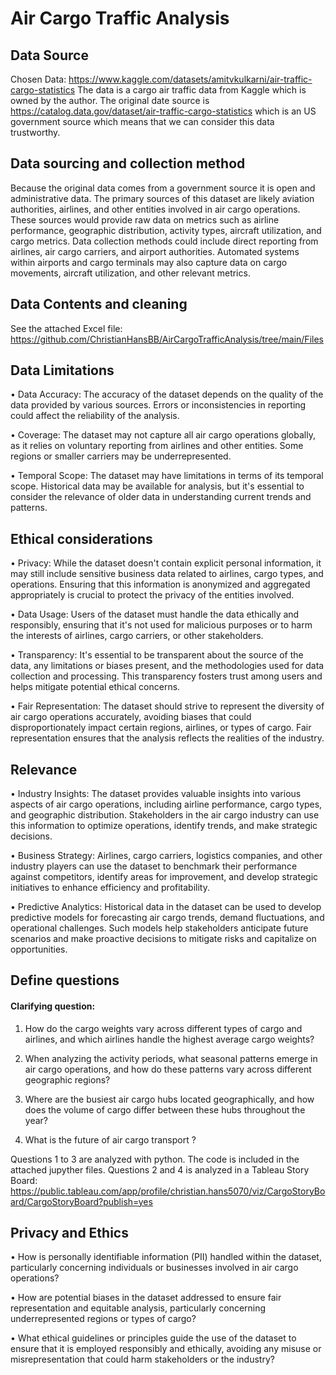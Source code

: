# Air Cargo Traffic Analysis

## Data Source
Chosen Data: https://www.kaggle.com/datasets/amitvkulkarni/air-traffic-cargo-statistics
The data is a cargo air traffic data from Kaggle which is owned by the author. The original date source is https://catalog.data.gov/dataset/air-traffic-cargo-statistics which is an US government source which means that we can consider this data trustworthy.

## Data sourcing and collection method
Because the original data comes from a government source it is open and administrative data.
The primary sources of this dataset are likely aviation authorities, airlines, and other entities involved in air cargo operations. These sources would provide raw data on metrics such as airline performance, geographic distribution, activity types, aircraft utilization, and cargo metrics.
Data collection methods could include direct reporting from airlines, air cargo carriers, and airport authorities. Automated systems within airports and cargo terminals may also capture data on cargo movements, aircraft utilization, and other relevant metrics.

## Data Contents and cleaning
See the attached Excel file: https://github.com/ChristianHansBB/AirCargoTrafficAnalysis/tree/main/Files

## Data Limitations
•	Data Accuracy: 
The accuracy of the dataset depends on the quality of the data provided by various sources. Errors or inconsistencies in reporting could affect the reliability of the analysis.

•	Coverage: 
The dataset may not capture all air cargo operations globally, as it relies on voluntary reporting from airlines and other entities. Some regions or smaller carriers may be underrepresented.

•	Temporal Scope: 
The dataset may have limitations in terms of its temporal scope. Historical data may be available for analysis, but it's essential to consider the relevance of older data in understanding current trends and patterns.

## Ethical considerations
•	Privacy: 
While the dataset doesn't contain explicit personal information, it may still include sensitive business data related to airlines, cargo types, and operations. Ensuring that this information is anonymized and aggregated appropriately is crucial to protect the privacy of the entities involved.

•	Data Usage: 
Users of the dataset must handle the data ethically and responsibly, ensuring that it's not used for malicious purposes or to harm the interests of airlines, cargo carriers, or other stakeholders.

•	Transparency: 
It's essential to be transparent about the source of the data, any limitations or biases present, and the methodologies used for data collection and processing. This transparency fosters trust among users and helps mitigate potential ethical concerns.

•	Fair Representation: 
The dataset should strive to represent the diversity of air cargo operations accurately, avoiding biases that could disproportionately impact certain regions, airlines, or types of cargo. Fair representation ensures that the analysis reflects the realities of the industry. 

## Relevance
•	Industry Insights: 
The dataset provides valuable insights into various aspects of air cargo operations, including airline performance, cargo types, and geographic distribution. Stakeholders in the air cargo industry can use this information to optimize operations, identify trends, and make strategic decisions.

•	Business Strategy: 
Airlines, cargo carriers, logistics companies, and other industry players can use the dataset to benchmark their performance against competitors, identify areas for improvement, and develop strategic initiatives to enhance efficiency and profitability.

•	Predictive Analytics: 
Historical data in the dataset can be used to develop predictive models for forecasting air cargo trends, demand fluctuations, and operational challenges. Such models help stakeholders anticipate future scenarios and make proactive decisions to mitigate risks and capitalize on opportunities.

## Define questions
#### Clarifying question:
1.	How do the cargo weights vary across different types of cargo and airlines, and which airlines handle the highest average cargo weights?
   
2.	When analyzing the activity periods, what seasonal patterns emerge in air cargo operations, and how do these patterns vary across different geographic regions?
   
3.	Where are the busiest air cargo hubs located geographically, and how does the volume of cargo differ between these hubs throughout the year?
   
4.	 What is the future of air cargo transport ?

Questions 1 to 3 are analyzed with python. The code is included in the attached jupyther files. Questions 2 and 4 is analyzed in a Tableau Story Board: https://public.tableau.com/app/profile/christian.hans5070/viz/CargoStoryBoard/CargoStoryBoard?publish=yes

## Privacy and Ethics
•	How is personally identifiable information (PII) handled within the dataset, particularly concerning individuals or businesses involved in air cargo operations?

•	How are potential biases in the dataset addressed to ensure fair representation and equitable analysis, particularly concerning underrepresented regions or types of cargo?

•	What ethical guidelines or principles guide the use of the dataset to ensure that it is employed responsibly and ethically, avoiding any misuse or misrepresentation that could harm stakeholders or the industry?



